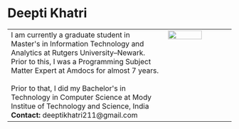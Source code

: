 # Deepti Khatri


<html markdown="1">
<head markdown="1">
<!-- Global site tag (gtag.js) - Google Analytics -->
<script async src="https://www.googletagmanager.com/gtag/js?id=UA-135604553-1" markdown="1"></script>
<script markdown="1">
  window.dataLayer = window.dataLayer || [];
  function gtag(){dataLayer.push(arguments);}
  gtag('js', new Date());

  gtag('config', 'UA-135604553-1');
</script>
</head>
<table cellspacing="10" cellpadding="10" markdown="1">
<tr markdown="1">
  <td width=70% markdown="1">
I am currently a graduate student in Master's in Information Technology and Analytics at Rutgers University&#8211;Newark.
<br>
Prior to this, I was a Programming Subject Matter Expert at Amdocs for almost 7 years.<br>
<br>
Prior to that, I did my Bachelor's in Technology in Computer Science at Mody Institue of Technology and Science, India
<br>
<b>Contact:</b> deeptikhatri211@gmail.com<br>
</td>
  <td style="vertical-align: top;" markdown="1">
    <img src="deepti.jpg" align="top" width="75%"><br>
 </td>
</tr>
</table>
</html>

